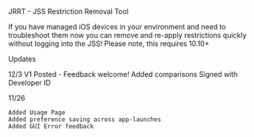 JRRT - JSS Restriction Removal Tool

If you have managed iOS devices in your environment and need to troubleshoot them now you can remove and re-apply restrictions quickly without logging into the JSS!
Please note, this requires 10.10+

Updates

12/3
    V1 Posted - Feedback welcome!
    Added comparisons
    Signed with Developer ID

11/26

    Added Usage Page
    Added preference saving across app-launches
    Added GUI Error feedback
